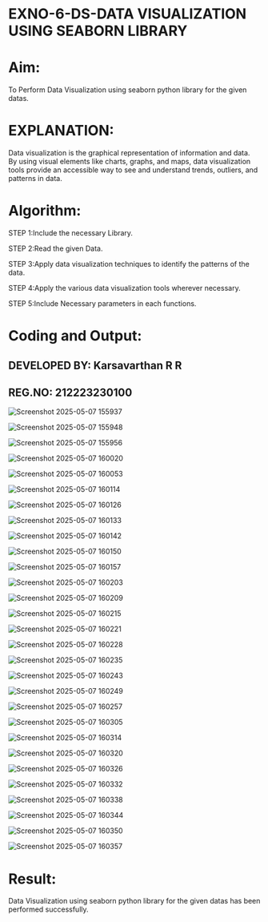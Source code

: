 # EXNO-6-DS-DATA VISUALIZATION USING SEABORN LIBRARY

# Aim:
  To Perform Data Visualization using seaborn python library for the given datas.

# EXPLANATION:
Data visualization is the graphical representation of information and data. By using visual elements like charts, graphs, and maps, data visualization tools provide an accessible way to see and understand trends, outliers, and patterns in data.

# Algorithm:
STEP 1:Include the necessary Library.

STEP 2:Read the given Data.

STEP 3:Apply data visualization techniques to identify the patterns of the data.

STEP 4:Apply the various data visualization tools wherever necessary.

STEP 5:Include Necessary parameters in each functions.

# Coding and Output:
## DEVELOPED BY: Karsavarthan R R
## REG.NO: 212223230100

![Screenshot 2025-05-07 155937](https://github.com/user-attachments/assets/ec71ce59-fa0b-4b3d-9f8b-c304e5f6563b)

![Screenshot 2025-05-07 155948](https://github.com/user-attachments/assets/a671ce1a-5b31-4ecd-b025-d1d4c9e367ee)

![Screenshot 2025-05-07 155956](https://github.com/user-attachments/assets/7de4d67e-4c5f-46a6-84b5-b8d18d755ced)

![Screenshot 2025-05-07 160020](https://github.com/user-attachments/assets/f14dfdd7-fab1-467e-b88c-5e6f8a0ee821)

![Screenshot 2025-05-07 160053](https://github.com/user-attachments/assets/d4f70483-f39c-4ac3-ab6a-8c00cc014020)

![Screenshot 2025-05-07 160114](https://github.com/user-attachments/assets/d6c46890-6e18-4ae3-b695-2fdd290484ad)

![Screenshot 2025-05-07 160126](https://github.com/user-attachments/assets/554d8ffb-a8d1-4db6-9b37-81c6b4659b53)

![Screenshot 2025-05-07 160133](https://github.com/user-attachments/assets/342e0ec8-c247-43f2-8668-cc138444d1fb)

![Screenshot 2025-05-07 160142](https://github.com/user-attachments/assets/59d745fc-269c-4e56-a9bd-0cb831f06aeb)

![Screenshot 2025-05-07 160150](https://github.com/user-attachments/assets/ac296f86-44c7-4fca-b4bd-577b11bf233a)

![Screenshot 2025-05-07 160157](https://github.com/user-attachments/assets/2d8d3d95-cd9c-4573-afb8-d019c3a4df09)

![Screenshot 2025-05-07 160203](https://github.com/user-attachments/assets/fd3f039f-614a-4b3a-a218-19a738b2b734)

![Screenshot 2025-05-07 160209](https://github.com/user-attachments/assets/eb178db8-33eb-4b02-84f6-ec45c30c25e0)

![Screenshot 2025-05-07 160215](https://github.com/user-attachments/assets/fef04faf-3af7-45a0-8ccd-e72d000447c5)

![Screenshot 2025-05-07 160221](https://github.com/user-attachments/assets/ad339300-65fb-4ca1-a558-d78c4106bc18)

![Screenshot 2025-05-07 160228](https://github.com/user-attachments/assets/6b3a1500-745f-4887-bf09-32f503ad9e14)

![Screenshot 2025-05-07 160235](https://github.com/user-attachments/assets/dfe2e1b9-24c2-4681-9187-b4fc0f533806)

![Screenshot 2025-05-07 160243](https://github.com/user-attachments/assets/a2a1c489-a411-44d8-9b0d-fa4b61dc5327)

![Screenshot 2025-05-07 160249](https://github.com/user-attachments/assets/cee606fd-0b12-4e66-9d11-35e35ba87dc2)

![Screenshot 2025-05-07 160257](https://github.com/user-attachments/assets/e13a194d-9fb2-46d5-a281-9da138e40fa2)

![Screenshot 2025-05-07 160305](https://github.com/user-attachments/assets/879910eb-f35d-4f02-8ac1-202478500994)

![Screenshot 2025-05-07 160314](https://github.com/user-attachments/assets/566b7f29-1db6-45c6-958b-c2a0d1fb4d3b)

![Screenshot 2025-05-07 160320](https://github.com/user-attachments/assets/8cac752e-f3b1-4805-a27b-503b743dbc55)

![Screenshot 2025-05-07 160326](https://github.com/user-attachments/assets/239bb1ae-d878-4009-ba1b-6e74008d9a1d)

![Screenshot 2025-05-07 160332](https://github.com/user-attachments/assets/dfe96ba0-86c5-440b-bce3-e6b6905a3700)

![Screenshot 2025-05-07 160338](https://github.com/user-attachments/assets/aeebd514-14e2-4a39-8f95-b8df87760e23)

![Screenshot 2025-05-07 160344](https://github.com/user-attachments/assets/9bdb349d-757e-4c3d-b252-a9b84a5fd134)

![Screenshot 2025-05-07 160350](https://github.com/user-attachments/assets/63b79dc1-deb8-449f-af2e-6bdd44b6aa4a)

![Screenshot 2025-05-07 160357](https://github.com/user-attachments/assets/6046115a-b62a-414d-aef6-0eedd3a144ac)


# Result:
 Data Visualization using seaborn python library for the given datas has been performed successfully.
